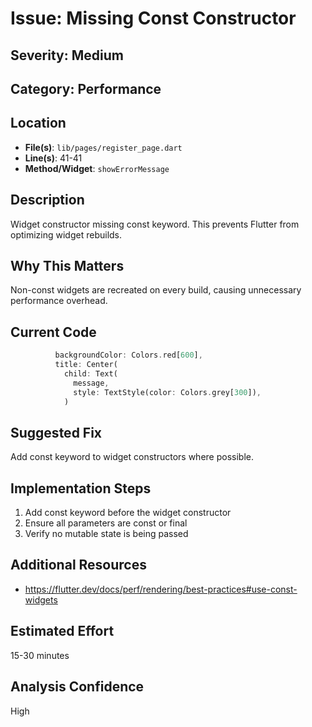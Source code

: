 # Issue: Missing Const Constructor

## Severity: Medium

## Category: Performance

## Location
- **File(s)**: `lib/pages/register_page.dart`
- **Line(s)**: 41-41
- **Method/Widget**: `showErrorMessage`

## Description
Widget constructor missing const keyword. This prevents Flutter from optimizing widget rebuilds.

## Why This Matters
Non-const widgets are recreated on every build, causing unnecessary performance overhead.

## Current Code
```dart
          backgroundColor: Colors.red[600],
          title: Center(
            child: Text(
              message,
              style: TextStyle(color: Colors.grey[300]),
            )
```

## Suggested Fix
Add const keyword to widget constructors where possible.

## Implementation Steps
1. Add const keyword before the widget constructor
2. Ensure all parameters are const or final
3. Verify no mutable state is being passed

## Additional Resources
- https://flutter.dev/docs/perf/rendering/best-practices#use-const-widgets

## Estimated Effort
15-30 minutes

## Analysis Confidence
High
